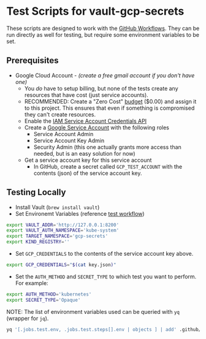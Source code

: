 # Test Scripts for vault-gcp-secrets

These scripts are designed to work with the [GitHub Workflows](../../.github/workflows).
They can be run directly as well for testing, but require some environment variables to be set.

## Prerequisites

* Google Cloud Account - _(create a free gmail account if you don't have one)_
  * You *do* have to setup billing, but none of the tests create any resources that have cost (just service accounts).
  * RECOMMENDED: Create a "Zero Cost" [budget](https://console.cloud.google.com/billing/budgets) ($0.00) and assign it to this project. This ensures that even if something is compromised they can't create resources.
  * Enable the [IAM Service Account Credentials API](https://console.developers.google.com/apis/api/iam.googleapis.com/overview)
  * Create a [Google Service Account](https://console.cloud.google.com/iam-admin/serviceaccounts/create) with the following roles
    * Service Account Admin
    * Service Account Key Admin
    * Security Admin (this one actually grants more access than needed, but is an easy solution for now)
  * Get a service account key for this service account
    * In GitHub, create a secret called `GCP_TEST_ACCOUNT` with the contents (json) of the service account key.

## Testing Locally

* Install Vault (`brew install vault`)
* Set Environemt Variables (reference [test workflow](../../.github/workflows/test.yaml))

```bash
export VAULT_ADDR='http://127.0.0.1:8200'
export VAULT_AUTH_NAMESPACE='kube-system'
export TARGET_NAMESPACE='gcp-secrets'
export KIND_REGISTRY=''
```

* Set `GCP_CREDENTIALS` to the contents of the service account key above.

```bash
export GCP_CREDENTIALS="$(cat key.json)"
```

* Set the `AUTH_METHOD` and `SECRET_TYPE` to which test you want to perform. For example:

```bash
export AUTH_METHOD='kubernetes'
export SECRET_TYPE='Opaque'
```

NOTE: The list of environment variables used can be queried with `yq` (wrapper for `jq`).

```bash
yq '[.jobs.test.env, .jobs.test.steps[].env | objects ] | add' .github/workflows/test.yaml
```
